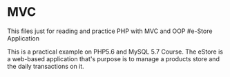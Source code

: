 # MVC
This files just for reading and practice PHP with MVC and OOP
#e-Store Application

This is a practical example on PHP5.6 and MySQL 5.7 Course. The eStore is a web-based application that's purpose is to manage a products store and the daily transactions on it.